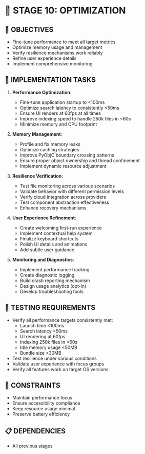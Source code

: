 # 🚧 STAGE 10: OPTIMIZATION

## 📝 OBJECTIVES
- Fine-tune performance to meet all target metrics
- Optimize memory usage and management
- Verify resilience mechanisms work reliably
- Refine user experience details
- Implement comprehensive monitoring

## 🔧 IMPLEMENTATION TASKS

1. **Performance Optimization**:
   - Fine-tune application startup to <100ms
   - Optimize search latency to consistently <50ms
   - Ensure UI renders at 60fps at all times
   - Improve indexing speed to handle 250k files in <60s
   - Minimize memory and CPU footprint

2. **Memory Management**:
   - Profile and fix memory leaks
   - Optimize caching strategies
   - Improve PyObjC boundary crossing patterns
   - Ensure proper object ownership and thread confinement
   - Implement dynamic resource adjustment

3. **Resilience Verification**:
   - Test file monitoring across various scenarios
   - Validate behavior with different permission levels
   - Verify cloud integration across providers
   - Test component abstraction effectiveness
   - Enhance recovery mechanisms

4. **User Experience Refinement**:
   - Create welcoming first-run experience
   - Implement contextual help system
   - Finalize keyboard shortcuts
   - Polish UI details and animations
   - Add subtle user guidance

5. **Monitoring and Diagnostics**:
   - Implement performance tracking
   - Create diagnostic logging
   - Build crash reporting mechanism
   - Design usage analytics (opt-in)
   - Develop troubleshooting tools

## 🧪 TESTING REQUIREMENTS
- Verify all performance targets consistently met:
  - Launch time <100ms
  - Search latency <50ms
  - UI rendering at 60fps
  - Indexing 250k files in <60s
  - Idle memory usage <50MB
  - Bundle size <30MB
- Test resilience under various conditions
- Validate user experience with focus groups
- Verify all features work on target OS versions

## 🚫 CONSTRAINTS
- Maintain performance focus
- Ensure accessibility compliance
- Keep resource usage minimal
- Preserve battery efficiency

## 📋 DEPENDENCIES
- All previous stages
